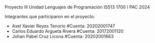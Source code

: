 Proyecto III Unidad Lenguajes de Programación IS513 1700 I PAC 2024

Integrantes que participaron en el proyecto:  
- Axel Xavier Reyes Tenorio        #Cuenta: 20202001747  
- Carlos Eduardo Argueta Rivera    #Cuenta: 20172001120  
- Johan Pabel Cruz Licona          #Cuenta: 20202001663  
